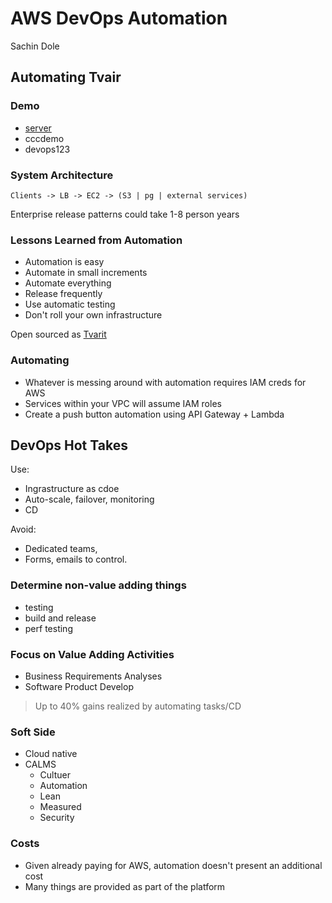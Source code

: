# AWS DevOps Automation
Sachin Dole

##  Automating Tvair

### Demo
- [server](https://tvarit.signin.aws.amazon.com/console)
- cccdemo
- devops123

### System Architecture
```
Clients -> LB -> EC2 -> (S3 | pg | external services)
```
Enterprise release patterns could take 1-8 person years

### Lessons Learned from Automation
- Automation is easy
- Automate in small increments
- Automate everything
- Release frequently
- Use automatic testing
- Don't roll your own infrastructure

Open sourced as [Tvarit](http://tvarit.io)

### Automating
- Whatever is messing around with automation requires IAM creds for AWS
- Services within your VPC will assume IAM roles
- Create a push button automation using API Gateway + Lambda

## DevOps Hot Takes
Use:
- Ingrastructure as cdoe
- Auto-scale, failover, monitoring
- CD

Avoid:
- Dedicated teams,
- Forms, emails to control.

### Determine non-value adding things
- testing
- build and release
- perf testing

### Focus on Value Adding Activities
- Business Requirements Analyses
- Software Product Develop

> Up to 40% gains realized by automating tasks/CD

### Soft Side
- Cloud native
- CALMS
  - Cultuer
  - Automation
  - Lean
  - Measured
  - Security

### Costs
- Given already paying for AWS, automation doesn't present an additional cost
- Many things are provided as part of the platform
